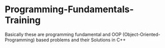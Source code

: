 # Programming-Fundamentals-Training
Basically these are programming fundamental and OOP (Object-Oriented-Programming) based problems
and their Solutions in C++
